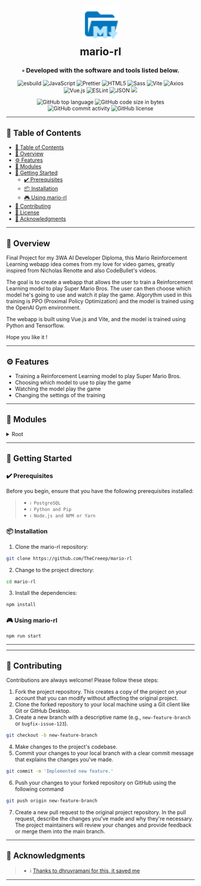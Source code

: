 <div align="center">
<h1 align="center">
<img src="https://raw.githubusercontent.com/PKief/vscode-material-icon-theme/ec559a9f6bfd399b82bb44393651661b08aaf7ba/icons/folder-markdown-open.svg" width="100" />
<br>mario-rl
</h1>
<h3>◦ Developed with the software and tools listed below.</h3>

<p align="center">
<img src="https://img.shields.io/badge/esbuild-FFCF00.svg?style&logo=esbuild&logoColor=black" alt="esbuild" />
<img src="https://img.shields.io/badge/JavaScript-F7DF1E.svg?style&logo=JavaScript&logoColor=black" alt="JavaScript" />
<img src="https://img.shields.io/badge/Prettier-F7B93E.svg?style&logo=Prettier&logoColor=black" alt="Prettier" />
<img src="https://img.shields.io/badge/HTML5-E34F26.svg?style&logo=HTML5&logoColor=white" alt="HTML5" />
<img src="https://img.shields.io/badge/Sass-CC6699.svg?style&logo=Sass&logoColor=white" alt="Sass" />
<img src="https://img.shields.io/badge/Vite-646CFF.svg?style&logo=Vite&logoColor=white" alt="Vite" />
<img src="https://img.shields.io/badge/Axios-5A29E4.svg?style&logo=Axios&logoColor=white" alt="Axios" />

<img src="https://img.shields.io/badge/Vue.js-4FC08D.svg?style&logo=vuedotjs&logoColor=white" alt="Vue.js" />
<img src="https://img.shields.io/badge/ESLint-4B32C3.svg?style&logo=ESLint&logoColor=white" alt="ESLint" />
<img src="https://img.shields.io/badge/JSON-000000.svg?style&logo=JSON&logoColor=white" alt="JSON" />
<img src="https://img.shields.io/badge/PostgreSQL-316192?style=for-the-badge&logo=postgresql&logoColor=white"/>

</p>
<img src="https://img.shields.io/github/languages/top/TheCreeep/mario-rl?style&color=5D6D7E" alt="GitHub top language" />
<img src="https://img.shields.io/github/languages/code-size/TheCreeep/mario-rl?style&color=5D6D7E" alt="GitHub code size in bytes" />
<img src="https://img.shields.io/github/commit-activity/m/TheCreeep/mario-rl?style&color=5D6D7E" alt="GitHub commit activity" />
<img src="https://img.shields.io/github/license/TheCreeep/mario-rl?style&color=5D6D7E" alt="GitHub license" />
</div>

---

## 📒 Table of Contents

- [📒 Table of Contents](#-table-of-contents)
- [📍 Overview](#-overview)
- [⚙️ Features](#️-features)
- [🧩 Modules](#-modules)
- [🚀 Getting Started](#-getting-started)
  - [✔️ Prerequisites](#️-prerequisites)
  - [📦 Installation](#-installation)
  - [🎮 Using mario-rl](#-using-mario-rl)
- [🤝 Contributing](#-contributing)
- [📄 License](#-license)
- [👏 Acknowledgments](#-acknowledgments)

---

## 📍 Overview

Final Project for my 3WA AI Developer Diploma, this Mario Reinforcement Learning webapp
idea comes from my love for video games, greatly inspired from Nicholas Renotte and also CodeBullet's videos.

The goal is to create a webapp that allows the user to train a Reinforcement Learning model to play Super Mario Bros.
The user can then choose which model he's going to use and watch it play the game.
Algorythm used in this training is PPO (Proximal Policy Optimization) and the model is trained using the OpenAI Gym environment.

The webapp is built using Vue.js and Vite, and the model is trained using Python and Tensorflow.

Hope you like it !

---

## ⚙️ Features

- Training a Reinforcement Learning model to play Super Mario Bros.
- Choosing which model to use to play the game
- Watching the model play the game
- Changing the settings of the training

---

## 🧩 Modules

<details closed><summary>Root</summary>

| File                                                                                         | Summary                   |
| -------------------------------------------------------------------------------------------- | ------------------------- |
| [.eslintrc.cjs](https://github.com/TheCreeep/mario-rl/blob/main/.eslintrc.cjs)               | HTTPStatus Exception: 429 |
| [index.html](https://github.com/TheCreeep/mario-rl/blob/main/index.html)                     | HTTPStatus Exception: 429 |
| [vite.config.js](https://github.com/TheCreeep/mario-rl/blob/main/vite.config.js)             | HTTPStatus Exception: 429 |
| [App.vue](https://github.com/TheCreeep/mario-rl/blob/main/src\App.vue)                       | HTTPStatus Exception: 429 |
| [main.js](https://github.com/TheCreeep/mario-rl/blob/main/src\main.js)                       | HTTPStatus Exception: 429 |
| [index.js](https://github.com/TheCreeep/mario-rl/blob/main/src\router\index.js)              | HTTPStatus Exception: 429 |
| [models.js](https://github.com/TheCreeep/mario-rl/blob/main/src\stores\models.js)            | HTTPStatus Exception: 429 |
| [settings.js](https://github.com/TheCreeep/mario-rl/blob/main/src\stores\settings.js)        | HTTPStatus Exception: 429 |
| [DataView.vue](https://github.com/TheCreeep/mario-rl/blob/main/src\views\DataView.vue)       | HTTPStatus Exception: 429 |
| [ModelSelect.vue](https://github.com/TheCreeep/mario-rl/blob/main/src\views\ModelSelect.vue) | HTTPStatus Exception: 429 |
| [Settings.vue](https://github.com/TheCreeep/mario-rl/blob/main/src\views\Settings.vue)       | HTTPStatus Exception: 429 |
| [Training.vue](https://github.com/TheCreeep/mario-rl/blob/main/src\views\Training.vue)       | HTTPStatus Exception: 429 |

</details>

---

## 🚀 Getting Started

### ✔️ Prerequisites

Before you begin, ensure that you have the following prerequisites installed:

> - `ℹ️ PostgreSQL`
> - `ℹ️ Python and Pip`
> - `ℹ️ Node.js and NPM or Yarn`

### 📦 Installation

1. Clone the mario-rl repository:

```sh
git clone https://github.com/TheCreeep/mario-rl
```

2. Change to the project directory:

```sh
cd mario-rl
```

3. Install the dependencies:

```sh
npm install
```

### 🎮 Using mario-rl

```sh
npm run start
```

---

---

## 🤝 Contributing

Contributions are always welcome! Please follow these steps:

1. Fork the project repository. This creates a copy of the project on your account that you can modify without affecting the original project.
2. Clone the forked repository to your local machine using a Git client like Git or GitHub Desktop.
3. Create a new branch with a descriptive name (e.g., `new-feature-branch` or `bugfix-issue-123`).

```sh
git checkout -b new-feature-branch
```

4. Make changes to the project's codebase.
5. Commit your changes to your local branch with a clear commit message that explains the changes you've made.

```sh
git commit -m 'Implemented new feature.'
```

6. Push your changes to your forked repository on GitHub using the following command

```sh
git push origin new-feature-branch
```

7. Create a new pull request to the original project repository. In the pull request, describe the changes you've made and why they're necessary.
   The project maintainers will review your changes and provide feedback or merge them into the main branch.

---

## 👏 Acknowledgments

> - ℹ️  [Thanks to dhruvramani for this, it saved me](https://github.com/dhruvramani/gym-render-browser)

---
